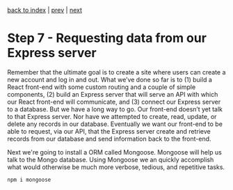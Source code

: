 [back to index](/README.md) | [prev](/docs/6.md) | [next](/docs/8.md)

# Step 7 - Requesting data from our Express server

Remember that the ultimate goal is to create a site where users can create a new account and log in and out. What we’ve done so far is to (1) build a React front-end with some custom routing and a couple of simple components, (2) build an Express server that will serve an API with which our React front-end will communicate, and (3) connect our Express server to a database. But we have a long way to go. Our front-end doesn’t yet talk to that Express server. Nor have we attempted to create, read, update, or delete any records in our database. Eventually we want our front-end to be able to request, via our API, that the Express server create and retrieve records from our database and send information back to the front-end.

Next we're going to install a ORM called Mongoose. Mongoose will help us talk to the Mongo database. Using Mongoose we an quickly accomplish what would otherwise be much more verbose, tedious, and repetitive tasks.

```
npm i mongoose
```


